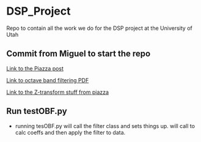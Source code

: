 # DSP_Project
Repo to contain all the work we do for the DSP project at the University of Utah 

## Commit from Miguel to start the repo

[Link to the Piazza post](https://piazza.com/class/llj01zibs9l1ky/post/44)

[Link to octave band filtering PDF](https://dspfirst.gatech.edu/chapters/07ztrans/labs/OctaveBandFiltLab/OctaveBandFiltLab.pdf)

[Link to the Z-transform stuff from piazza](https://dspfirst.gatech.edu/chapters/07ztrans/overview.html)


## Run testOBF.py
- running tesOBF.py will call the filter class and sets things up. will call to calc coeffs and then apply the filter to data.
